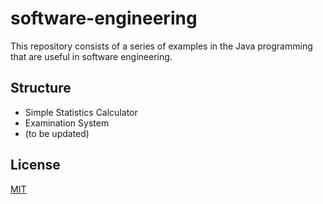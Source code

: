 # software-engineering
This repository consists of a series of examples in the Java programming that are useful in software engineering.

## Structure
* Simple Statistics Calculator
* Examination System
* (to be updated)

## License
[MIT](https://choosealicense.com/licenses/mit/)